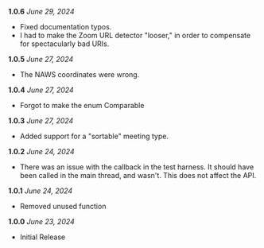  **1.0.6** *June 29, 2024*
 
 - Fixed documentation typos.
 - I had to make the Zoom URL detector "looser," in order to compensate for spectacularly bad URIs.
 
 **1.0.5** *June 27, 2024*
 
 - The NAWS coordinates were wrong.
 
 **1.0.4** *June 27, 2024*
 
 - Forgot to make the enum Comparable

 **1.0.3** *June 27, 2024*
 
 - Added support for a "sortable" meeting type.

 **1.0.2** *June 24, 2024*
 
 - There was an issue with the callback in the test harness. It should have been called in the main thread, and wasn't. This does not affect the API.
 
 **1.0.1** *June 24, 2024*
 
 - Removed unused function
 
 **1.0.0** *June 23, 2024*

- Initial Release
